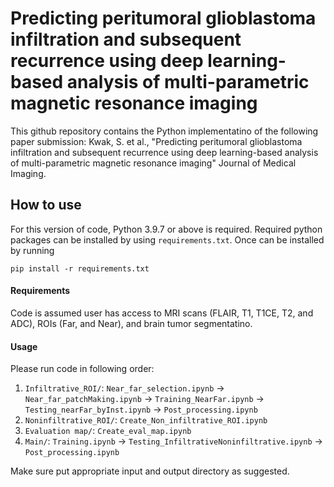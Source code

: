 # Predicting peritumoral glioblastoma infiltration and subsequent recurrence using deep learning-based analysis of multi-parametric magnetic resonance imaging

This github repository contains the Python implementatino of the following paper submission: Kwak, S. et al., "Predicting peritumoral glioblastoma infiltration and subsequent recurrence using deep learning-based analysis of multi-parametric magnetic resonance imaging" Journal of Medical Imaging. 

## How to use

For this version of code, Python 3.9.7 or above is required. Required python packages can be installed by using `requirements.txt`. Once can be installed by running 

`pip install -r requirements.txt`

#### Requirements

Code is assumed user has access to MRI scans (FLAIR, T1, T1CE, T2, and ADC), ROIs (Far, and Near), and brain tumor segmentatino.

#### Usage

Please run code in following order:
1) `Infiltrative_ROI/`: `Near_far_selection.ipynb` -> `Near_far_patchMaking.ipynb` -> `Training_NearFar.ipynb` -> `Testing_nearFar_byInst.ipynb` -> `Post_processing.ipynb`
2) `Noninfiltrative_ROI/`: `Create_Non_infiltrative_ROI.ipynb`
3) `Evaluation map/`: `Create_eval_map.ipynb`
4) `Main/`: `Training.ipynb` -> `Testing_InfiltrativeNoninfiltrative.ipynb` -> `Post_processing.ipynb`

Make sure put appropriate input and output directory as suggested.



